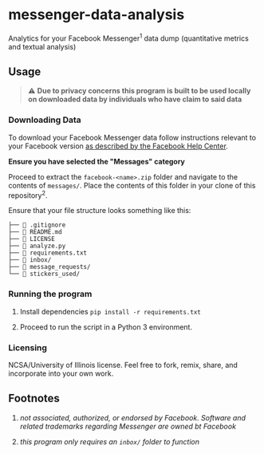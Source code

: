# messenger-data-analysis

Analytics for your Facebook Messenger<sup>1</sup> data dump (quantitative metrics and textual analysis)

## Usage

> :warning: **Due to privacy concerns this program is built to be used locally on downloaded data by individuals who have claim to said data**

### Downloading Data

To download your Facebook Messenger data follow instructions relevant to your Facebook version [as described by the Facebook Help Center](https://www.facebook.com/help/1701730696756992?helpref=hc_global_nav).

**Ensure you have selected the "Messages" category**

Proceed to extract the `facebook-<name>.zip` folder and navigate to the contents of `messages/`. Place the contents of this folder in your clone of this repository<sup>2</sup>.

Ensure that your file structure looks something like this:

```
├── 📄 .gitignore
├── 📄 README.md
├── 📄 LICENSE
├── 📄 analyze.py
├── 📄 requirements.txt
├── 📁 inbox/
├── 📁 message_requests/
└── 📁 stickers_used/
```

### Running the program

1. Install dependencies `pip install -r requirements.txt`

2. Proceed to run the script in a Python 3 environment.

### Licensing

NCSA/University of Illinois license. Feel free to fork, remix, share, and incorporate into your own work.

## Footnotes

1. _not associated, authorized, or endorsed by Facebook. Software and related trademarks regarding Messenger are owned bt Facebook_

2. _this program only requires an `inbox/` folder to function_